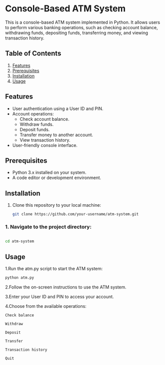 # Console-Based ATM System

This is a console-based ATM system implemented in Python. It allows users to perform various banking operations, such as checking account balance, withdrawing funds, depositing funds, transferring money, and viewing transaction history.

## Table of Contents
1. [Features](#features)
2. [Prerequisites](#prerequisites)
3. [Installation](#installation)
4. [Usage](#usage)



## Features

- User authentication using a User ID and PIN.
- Account operations:
  - Check account balance.
  - Withdraw funds.
  - Deposit funds.
  - Transfer money to another account.
  - View transaction history.
- User-friendly console interface.

## Prerequisites

- Python 3.x installed on your system.
- A code editor or development environment.

## Installation

1. Clone this repository to your local machine:

   ```bash
   git clone https://github.com/your-username/atm-system.git
### 1. Navigate to the project directory:

```bash

cd atm-system
```
## Usage
1.Run the atm.py script to start the ATM system:

```bash
python atm.py
```
2.Follow the on-screen instructions to use the ATM system.

3.Enter your User ID and PIN to access your account.

4.Choose from the available operations:

    Check balance
    
    Withdraw
    
    Deposit
    
    Transfer
    
    Transaction history
    
    Quit
